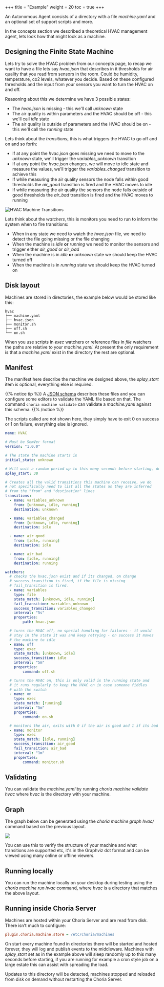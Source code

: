 +++
title = "Example"
weight = 20
toc = true
+++

An Autonomous Agent consists of a directory with a file *machine.yaml* and an optional set of support scripts and more.

In the concepts section we described a theoretical HVAC management agent, lets look how that might look as a machine.

## Designing the Finite State Machine

Lets try to solve the HVAC problem from our concepts page, to recap we want to have a file lets say *hvac.json* that describes in it thresholds for air quality that you read from sensors in the room. Could be humidity, temperature, co2 levels, whatever you decide. Based on these configured thresholds and the input from your sensors you want to turn the HVAC on and off.

Reasoning about this we determine we have 3 possible states:

 * The *hvac.json* is missing - this we'll call *unknown* state
 * The air quality is within parameters and the HVAC should be off - this we'll call *idle* state
 * The air quality is outside of parameters and the HVAC should be on - this we'll call the *running* state

Lets think about the *transitions*, this is what triggers the HVAC to go off and on and so forth:

 * If at any point the *hvac.json* goes missing we need to move to the *unknown* state, we'll trigger the *variables_unknown* transition
 * If at any point the *hvac.json* changes, we will move to idle state and measure the values, we'll trigger the *variables_changed* transition to achieve this
 * If while measuring the air quality sensors the node falls within good thresholds the *air_good* transition is fired and the HVAC moves to idle
 * If while measuring the air quality the sensors the node falls outside of good thresholds the *air_bad* transition is fired and the HVAC moves to running

![HVAC Machine Transitions](../../hvac_machine_transitions.png)

Lets think about the *watchers*, this is monitors you need to run to inform the system when to fire transitions:

 * When in any state we need to watch the *hvac.json* file, we need to detect the file going missing or the file changing
 * When the machine is *idle* **or** *running* we need to monitor the sensors and trigger either *air_good* or *air_bad*
 * When the machine is in *idle* **or** *unknown* state we should keep the HVAC turned off
 * When the machine is in *running* state we should keep the HVAC turned on


## Disk layout

Machines are stored in directories, the example below would be stored like this:

```nohighlight
hvac
├── machine.yaml
├── hvac.json
├── monitor.sh
├── off.sh
└── on.sh
```

When you use scripts in *exec* watchers or reference files in *file* watchers the paths are relative to your *machine.yaml*.  At present the only requirement is that a *machine.yaml* exist in the directory the rest are optional.

## Manifest

The manifest here describe the machine we designed above, the *splay_start* item is optional, everything else is required.

{{% notice tip %}}
A [JSON schema](https://choria.io/schemas/choria/machine/v1/manifest.json) describes these files and you can configure some editors to validate the YAML file based on that. The command `choria machine validate` can validate a *machine.yaml* against this schema.
{{% /notice %}}

The scripts called are not shown here, they simply have to exit 0 on success or 1 on failure, everything else is ignored.

```yaml
name: HVAC

# Must be SemVer format
version: "1.0.0"

# The state the machine starts in
initial_state: unknown

# Will wait a random period up to this many seconds before starting, defaults to 0
splay_start: 30

# Creates all the valid transitions this machine can receive, we do
# not specifically need to list all the states as they are inferred
# from the "from" and "destination" lines
transitions:
  - name: variables_unknown
    from: [unknown, idle, running]
    destination: unknown

  - name: variables_changed
    from: [unknown, idle, running]
    destination: idle

  - name: air_good
    from: [idle, running]
    destination: idle

  - name: air_bad
    from: [idle, running]
    destination: running

watchers:
  # checks the hvac.json exist and if its changed, on change
  # success_transition is fired, if the file is missing
  # fail_transition is fired.
  - name: variables
    type: file
    state_match: [unknown, idle, running]
    fail_transition: variables_unknown
    success_transition: variables_changed
    interval: "5s"
    properties:
        path: hvac.json

  # turns the HVAC off, no special handling for failures - it would
  # stay in the state it was and keep retrying - on success it moves
  # the machine to idle
  - name: off
    type: exec
    state_match: [unknown, idle]
    success_transition: idle
    interval: "5m"
    properties:
        command: off.sh

  # turns the HVAC on, this is only valid in the running state and
  # it runs regularly to keep the HVAC on in case someone fiddles
  # with the switch
  - name: on
    type: exec
    state_match: [running]
    interval: "5m"
    properties:
        command: on.sh

  # monitors the air, exits with 0 if the air is good and 1 if its bad
  - name: monitor
    type: exec
    state_match: [idle, running]
    success_transition: air_good
    fail_transition: air_bad
    interval: "1m"
    properties:
        command: monitor.sh
```

## Validating

You can validate the *machine.yaml* by running *choria machine validate hvac* where *hvac* is the directory with your machine.

## Graph

The graph below can be generated using the *choria machine graph hvac/* command based on the previous layout.

<img src="../../hvac_fsm.svg" />

You can use this to verify the structure of your machine and what transitions are supported etc, it's in the Graphviz dot format and can be viewed using many online or offline viewers.

## Running locally

You can run the machine locally on your desktop during testing using the *choria machine run hvac* command, where *hvac* is a directory that matches the above layout.

## Running inside Choria Server

Machines are hosted within your Choria Server and are read from disk. There isn't much to configure:

```ini
plugin.choria.machine.store = /etc/choria/machines
```

On start every machine found in directories there will be started and hosted forever, they will log and publish events to the middleware.  Machines with *splay_start* set as in the example above will sleep randomly up to this many seconds before starting, if you are running for example a cron style job on a large estate this can assist with spreading the load.

Updates to this directory will be detected, machines stopped and reloaded from disk on demand without restarting the Choria Server.